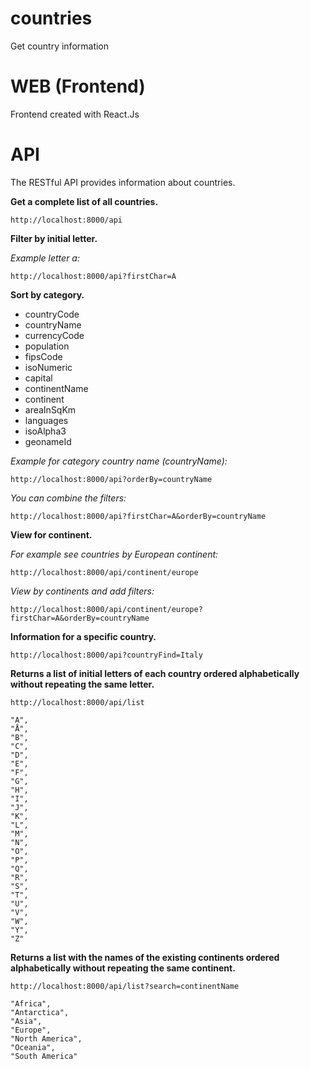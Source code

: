 # countries
Get country information

# WEB (Frontend)
Frontend created with React.Js

# API
The RESTful API provides information about countries.

**Get a complete list of all countries.**
```
http://localhost:8000/api
```

**Filter by initial letter.**

_Example letter a:_
```
http://localhost:8000/api?firstChar=A
```

**Sort by category.**

* countryCode
* countryName
* currencyCode
* population
* fipsCode
* isoNumeric
* capital
* continentName
* continent
* areaInSqKm
* languages
* isoAlpha3
* geonameId

_Example for category country name (countryName):_
```
http://localhost:8000/api?orderBy=countryName
```

_You can combine the filters:_
```
http://localhost:8000/api?firstChar=A&orderBy=countryName
```

**View for continent.**

_For example see countries by European continent:_
```
http://localhost:8000/api/continent/europe
```

_View by continents and add filters:_
```
http://localhost:8000/api/continent/europe?firstChar=A&orderBy=countryName
```

**Information for a specific country.**
```
http://localhost:8000/api?countryFind=Italy
```

**Returns a list of initial letters of each country ordered alphabetically without repeating the same letter.**
```
http://localhost:8000/api/list
```

```
"A",
"Å",
"B",
"C",
"D",
"E",
"F",
"G",
"H",
"I",
"J",
"K",
"L",
"M",
"N",
"O",
"P",
"Q",
"R",
"S",
"T",
"U",
"V",
"W",
"Y",
"Z"
```

**Returns a list with the names of the existing continents ordered alphabetically without repeating the same continent.**
```
http://localhost:8000/api/list?search=continentName
```

```
"Africa",
"Antarctica",
"Asia",
"Europe",
"North America",
"Oceania",
"South America"
```

